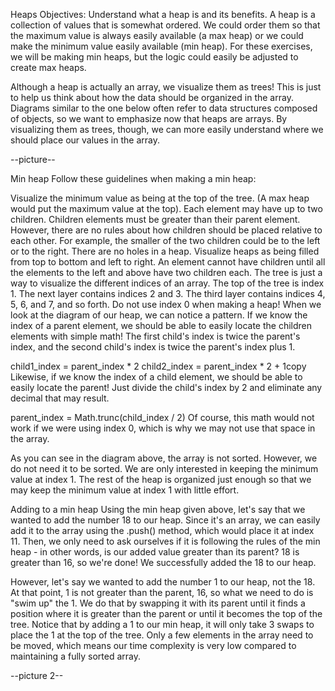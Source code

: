 Heaps
Objectives:
Understand what a heap is and its benefits.
A heap is a collection of values that is somewhat ordered. We could order them so that the maximum value is always easily available (a max heap) or we could make the minimum value easily available (min heap). For these exercises, we will be making min heaps, but the logic could easily be adjusted to create max heaps.

Although a heap is actually an array, we visualize them as trees! This is just to help us think about how the data should be organized in the array. Diagrams similar to the one below often refer to data structures composed of objects, so we want to emphasize now that heaps are arrays. By visualizing them as trees, though, we can more easily understand where we should place our values in the array.


--picture--

Min heap
Follow these guidelines when making a min heap:

Visualize the minimum value as being at the top of the tree. (A max heap would put the maximum value at the top).
Each element may have up to two children.
Children elements must be greater than their parent element. However, there are no rules about how children should be placed relative to each other. For example, the smaller of the two children could be to the left or to the right.
There are no holes in a heap. Visualize heaps as being filled from top to bottom and left to right. An element cannot have children until all the elements to the left and above have two children each.
The tree is just a way to visualize the different indices of an array. The top of the tree is index 1. The next layer contains indices 2 and 3. The third layer contains indices 4, 5, 6, and 7, and so forth.
Do not use index 0 when making a heap!
When we look at the diagram of our heap, we can notice a pattern. If we know the index of a parent element, we should be able to easily locate the children elements with simple math! The first child's index is twice the parent's index, and the second child's index is twice the parent's index plus 1.

child1_index = parent_index * 2
child2_index = parent_index * 2 + 1copy
Likewise, if we know the index of a child element, we should be able to easily locate the parent! Just divide the child's index by 2 and eliminate any decimal that may result.

parent_index = Math.trunc(child_index / 2)
Of course, this math would not work if we were using index 0, which is why we may not use that space in the array.

As you can see in the diagram above, the array is not sorted. However, we do not need it to be sorted. We are only interested in keeping the minimum value at index 1. The rest of the heap is organized just enough so that we may keep the minimum value at index 1 with little effort.

Adding to a min heap
Using the min heap given above, let's say that we wanted to add the number 18 to our heap. Since it's an array, we can easily add it to the array using the .push() method, which would place it at index 11. Then, we only need to ask ourselves if it is following the rules of the min heap - in other words, is our added value greater than its parent? 18 is greater than 16, so we're done! We successfully added the 18 to our heap.

However, let's say we wanted to add the number 1 to our heap, not the 18. At that point, 1 is not greater than the parent, 16, so what we need to do is "swim up" the 1. We do that by swapping it with its parent until it finds a position where it is greater than the parent or until it becomes the top of the tree. Notice that by adding a 1 to our min heap, it will only take 3 swaps to place the 1 at the top of the tree. Only a few elements in the array need to be moved, which means our time complexity is very low compared to maintaining a fully sorted array.

--picture 2--